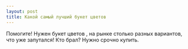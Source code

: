 ```yaml
---
layout: post 
title: Какой самый лучший букет цветов 
--- 
```

Помогите! Нужен букет цветов , на рынке столько разных вариантов, что уже запутался! Кто брал? Нужно срочно купить.